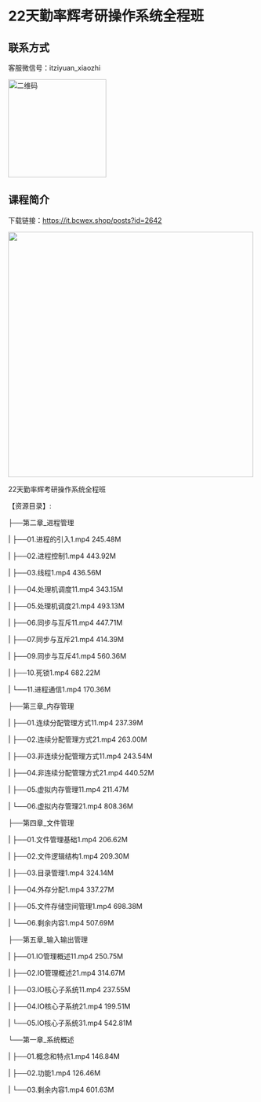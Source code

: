 # 22天勤率辉考研操作系统全程班

## 联系方式

客服微信号：itziyuan_xiaozhi

<img src="https://ziyuanyun.oss-cn-guangzhou.aliyuncs.com/common/20240614073449/666b82192834a.jpg" width="200" height="200" alt="二维码">

## 课程简介

下载链接：https://it.bcwex.shop/posts?id=2642

<img src="https://ziyuanyun.oss-cn-guangzhou.aliyuncs.com/yun/20240515184156/6644917453038.jpg" width="500" alt="">

  22天勤率辉考研操作系统全程班



 【资源目录】:

 ├──第二章_进程管理

 | ├──01.进程的引入1.mp4 245.48M

 | ├──02.进程控制1.mp4 443.92M

 | ├──03.线程1.mp4 436.56M

 | ├──04.处理机调度11.mp4 343.15M

 | ├──05.处理机调度21.mp4 493.13M

 | ├──06.同步与互斥11.mp4 447.71M

 | ├──07.同步与互斥21.mp4 414.39M

 | ├──09.同步与互斥41.mp4 560.36M

 | ├──10.死锁1.mp4 682.22M

 | └──11.进程通信1.mp4 170.36M

 ├──第三章_内存管理

 | ├──01.连续分配管理方式11.mp4 237.39M

 | ├──02.连续分配管理方式21.mp4 263.00M

 | ├──03.非连续分配管理方式11.mp4 243.54M

 | ├──04.非连续分配管理方式21.mp4 440.52M

 | ├──05.虚拟内存管理11.mp4 211.47M

 | └──06.虚拟内存管理21.mp4 808.36M

 ├──第四章_文件管理

 | ├──01.文件管理基础1.mp4 206.62M

 | ├──02.文件逻辑结构1.mp4 209.30M

 | ├──03.目录管理1.mp4 324.14M

 | ├──04.外存分配1.mp4 337.27M

 | ├──05.文件存储空间管理1.mp4 698.38M

 | └──06.剩余内容1.mp4 507.69M

 ├──第五章_输入输出管理

 | ├──01.IO管理概述11.mp4 250.75M

 | ├──02.IO管理概述21.mp4 314.67M

 | ├──03.IO核心子系统11.mp4 237.55M

 | ├──04.IO核心子系统21.mp4 199.51M

 | └──05.IO核心子系统31.mp4 542.81M

 └──第一章_系统概述

 | ├──01.概念和特点1.mp4 146.84M

 | ├──02.功能1.mp4 126.46M

 | └──03.剩余内容1.mp4 601.63M

  